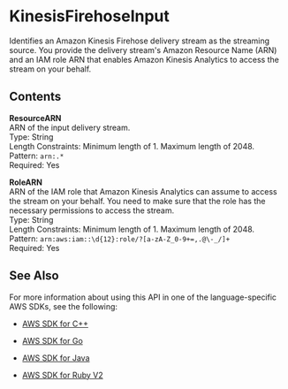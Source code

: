 # KinesisFirehoseInput<a name="API_KinesisFirehoseInput"></a>

 Identifies an Amazon Kinesis Firehose delivery stream as the streaming source\. You provide the delivery stream's Amazon Resource Name \(ARN\) and an IAM role ARN that enables Amazon Kinesis Analytics to access the stream on your behalf\.

## Contents<a name="API_KinesisFirehoseInput_Contents"></a>

 **ResourceARN**   
ARN of the input delivery stream\.  
Type: String  
Length Constraints: Minimum length of 1\. Maximum length of 2048\.  
Pattern: `arn:.*`   
Required: Yes

 **RoleARN**   
ARN of the IAM role that Amazon Kinesis Analytics can assume to access the stream on your behalf\. You need to make sure that the role has the necessary permissions to access the stream\.  
Type: String  
Length Constraints: Minimum length of 1\. Maximum length of 2048\.  
Pattern: `arn:aws:iam::\d{12}:role/?[a-zA-Z_0-9+=,.@\-_/]+`   
Required: Yes

## See Also<a name="API_KinesisFirehoseInput_SeeAlso"></a>

For more information about using this API in one of the language\-specific AWS SDKs, see the following:

+  [AWS SDK for C\+\+](http://docs.aws.amazon.com/goto/SdkForCpp/kinesisanalytics-2015-08-14/KinesisFirehoseInput) 

+  [AWS SDK for Go](http://docs.aws.amazon.com/goto/SdkForGoV1/kinesisanalytics-2015-08-14/KinesisFirehoseInput) 

+  [AWS SDK for Java](http://docs.aws.amazon.com/goto/SdkForJava/kinesisanalytics-2015-08-14/KinesisFirehoseInput) 

+  [AWS SDK for Ruby V2](http://docs.aws.amazon.com/goto/SdkForRubyV2/kinesisanalytics-2015-08-14/KinesisFirehoseInput) 